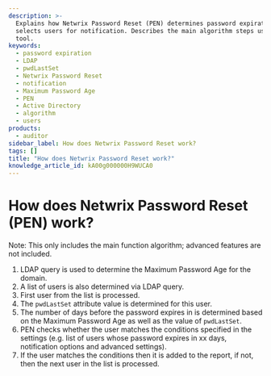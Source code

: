 ```yaml
---
description: >-
  Explains how Netwrix Password Reset (PEN) determines password expiration and
  selects users for notification. Describes the main algorithm steps used by the
  tool.
keywords:
  - password expiration
  - LDAP
  - pwdLastSet
  - Netwrix Password Reset
  - notification
  - Maximum Password Age
  - PEN
  - Active Directory
  - algorithm
  - users
products:
  - auditor
sidebar_label: How does Netwrix Password Reset work?
tags: []
title: "How does Netwrix Password Reset work?"
knowledge_article_id: kA00g000000H9WUCA0
---
```


# How does Netwrix Password Reset (PEN) work?

Note: This only includes the main function algorithm; advanced features are not included.

1. LDAP query is used to determine the Maximum Password Age for the domain.  
2. A list of users is also determined via LDAP query.  
3. First user from the list is processed.  
4. The `pwdLastSet` attribute value is determined for this user.  
5. The number of days before the password expires in is determined based on the Maximum Password Age as well as the value of `pwdLastSet`.  
6. PEN checks whether the user matches the conditions specified in the settings (e.g. list of users whose password expires in xx days, notification options and advanced settings).  
7. If the user matches the conditions then it is added to the report, if not, then the next user in the list is processed.
